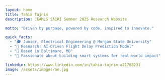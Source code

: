 ```yaml
---
layout: home
title: Tahia Tajnim
description: CEAMLS SAIRI Summer 2025 Research Website

motto: "Driven by purpose, powered by code, inspired to innovate."

quick_facts:
  - "🎓 Junior, Electrical Engineering @ Morgan State University"
  - "🔬 Research: AI-Driven Flight Delay Prediction Model"
  - "📍 Based in Baltimore, MD"
  - "🚀 Passionate about building smart systems for real-world impact"

linkedin: https://www.linkedin.com/in/tahia-tajnim-a21788231
image: /assets/images/me.jpg
---
```

